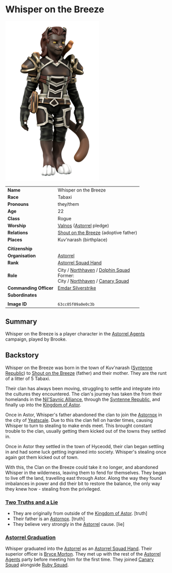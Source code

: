 # Whisper on the Breeze

<img src="https://raw.githubusercontent.com/jesskelsall/astarus-images/main/people/portraits/63cc05f09a0e0c3b.png" height="500" />

|||
| --- | --- |
| **Name** | Whisper on the Breeze | character.3
| **Race** | Tabaxi |
| **Pronouns** | they/them |
| **Age** | 22 |
| **Class** | Rogue |
| **Worship** | [Valnos](../gods/deities/valnos.md) ([Astorrel](../organisations/astorrel/astorrel.md) pledge) |
| **Relations** | [Shout on the Breeze](shout-on-the-breeze.md) (adoptive father) |
| **Places** | Kuv'narash (birthplace) |
|||
| **Citizenship** | |
| **Organisation** | [Astorrel](../organisations/astorrel/astorrel.md) |
| **Rank** | [Astorrel Squad Hand](../organisations/astorrel/ranks/astorrel-squad-hand.md) |
| **Role** | City / [Northhaven](../places/cities/northhaven.md) / [Dolphin Squad](../organisations/astorrel/squads/dolphin-squad.md)<br />Former:<br />City / [Northhaven](../places/cities/northhaven.md) / [Canary Squad](../organisations/astorrel/squads/canary-squad.md) |
| **Commanding Officer** | [Emdar Silverstrike](emdar-silverstrike.md) |
| **Subordinates** | |
|||
| **Image ID** | `63cc05f09a0e0c3b` |

## Summary

Whisper on the Breeze is a player character in the [Astorrel Agents](../campaigns/astorrel-agents/astorrel-agents.md) campaign, played by Brooke.

## Backstory

Whisper on the Breeze was born in the town of Kuv'narash ([Syntenne Republic](../civilisations/syntenne-republic/syntenne-republic.md)) to [Shout on the Breeze](shout-on-the-breeze.md) (father) and their mother. They are the runt of a litter of 5 Tabaxi.

Their clan has always been moving, struggling to settle and integrate into the cultures they encountered. The clan's journey has taken the from their homelands in the [Nil'Savnic Alliance](../civilisations/nilsavnic-alliance/nilsavnic-alliance.md), through the [Syntenne Republic](../civilisations/syntenne-republic/syntenne-republic.md), and finally up into the [Kingdom of Astor](../civilisations/kingdom-of-astor/kingdom-of-astor.md).

Once in Astor, Whisper's father abandoned the clan to join the [Astornox](../organisations/astornox/astornox.md) in the city of [Yeatscale](../places/cities/yeatscale.md). Due to this the clan fell on harder times, causing Whisper to turn to stealing to make ends meet. This brought constant trouble to the clan, usually getting them kicked out of the towns they settled in.

Once in Astor they settled in the town of Hyceodd, their clan began settling in and had some luck getting ingrained into society. Whisper's stealing once again got them kicked out of town.

With this, the Clan on the Breeze could take it no longer, and abandoned Whisper in the wilderness, leaving them to fend for themselves. They began to live off the land, travelling east through Astor. Along the way they found imbalances in power and did their bit to restore the balance, the only way they knew how - stealing from the privileged.

### [Two Truths and a Lie](../campaigns/astorrel-agents/two-truths-and-a-lie.md)

- They are originally from outside of the [Kingdom of Astor](../civilisations/kingdom-of-astor/kingdom-of-astor.md). [truth]
- Their father is an [Astornox](../organisations/astornox/astornox.md). [truth]
- They believe very strongly in the [Astorrel](../organisations/astorrel/astorrel.md) cause. [lie]

### [Astorrel Graduation](../storylines/astorrel-graduation.md)

Whisper graduated into the [Astorrel](../organisations/astorrel/astorrel.md) as an [Astorrel Squad Hand](../organisations/astorrel/ranks/astorrel-squad-hand.md). Their superior officer is [Bryce Morton](bryce-morton.md). They met up with the rest of the [Astorrel Agents](../campaigns/astorrel-agents/astorrel-agents.md) party before meeting him for the first time. They joined [Canary Squad](../organisations/astorrel/squads/canary-squad.md) alongside [Ruby Squad](../organisations/astorrel/squads/ruby-squad.md).
